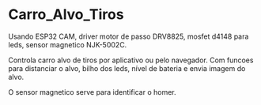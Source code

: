 # Carro_Alvo_Tiros

Usando ESP32 CAM, driver motor de passo DRV8825, mosfet d4148 para leds, sensor magnetico NJK-5002C. 

Controla carro alvo de tiros por aplicativo ou pelo navegador. 
Com funcoes para distanciar o alvo, bilho dos leds, nível de bateria e envia imagem do alvo.

O sensor magnetico serve para identificar o homer.
 
